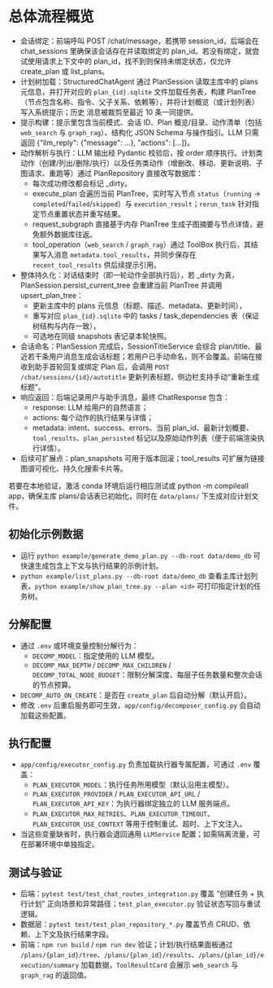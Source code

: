 # 总体流程概览

  - 会话绑定：前端呼叫 POST /chat/message，若携带 session_id，后端会在 chat_sessions 里确保该会话存在并读取绑定的 plan_id。若没有绑定，就尝试使用请求上下文中的 plan_id，找不到则保持未绑定状态，仅允许 create_plan 或 list_plans。
  - 计划树加载：StructuredChatAgent 通过 PlanSession 读取主库中的 plans 元信息，并打开对应的 `plan_{id}.sqlite` 文件加载任务表，构建 PlanTree（节点包含名称、指令、父子关系、依赖等），并将计划概览（或计划列表）写入系统提示；历史
    消息被裁剪至最近 10 条一同提供。
  - 提示构建：提示里包含当前模式、会话 ID、Plan 概览/目录、动作清单（包括 `web_search` 与 `graph_rag`）、结构化 JSON Schema 与操作指引。LLM 只需返回 {"llm_reply": {"message": ...}, "actions": [...]}。
  - 动作解析与执行：LLM 输出经 Pydantic 校验后，按 order 顺序执行。计划类动作（创建/列出/删除/执行）以及任务类动作（增删改、移动、更新说明、子图请求、重跑等）通过 PlanRepository 直接改写数据库：
      - 每次成功修改都会标记 _dirty。
      - execute_plan 会遍历当前 PlanTree，实时写入节点 `status`（`running` → `completed`/`failed`/`skipped`）与 `execution_result`；`rerun_task` 针对指定节点重置状态并重写结果。
      - request_subgraph 直接基于内存 PlanTree 生成子图摘要与节点详情，避免额外数据库往返。
      - tool_operation（`web_search` / `graph_rag`）通过 ToolBox 执行后，其结果写入消息 `metadata.tool_results`，并同步保存在 `recent_tool_results` 供后续提示引用。
  - 整体持久化：对话结束时（即一轮动作全部执行后），若 _dirty 为真，PlanSession.persist_current_tree 会重建当前 PlanTree 并调用 upsert_plan_tree：
      - 更新主库中的 plans 元信息（标题、描述、metadata、更新时间），
      - 重写对应 `plan_{id}.sqlite` 中的 tasks / task_dependencies 表（保证树结构与内存一致），
      - 可选地在同级 snapshots 表记录本轮快照。
  - 会话命名：PlanSession 完成后，SessionTitleService 会综合 plan/title、最近若干条用户消息生成会话标题；若用户已手动命名，则不会覆盖。前端在接收到助手首轮回复或绑定 Plan 后，会调用 `POST /chat/sessions/{id}/autotitle` 更新列表标题，侧边栏支持手动“重新生成标题”。
  - 响应返回：后端记录用户与助手消息，最终 ChatResponse 包含：
      - response: LLM 给用户的自然语言；
      - actions: 每个动作的执行结果与详情；
      - metadata: intent、success、errors、当前 plan_id、最新计划概要、`tool_results`、`plan_persisted` 标记以及原始动作列表（便于前端渲染执行详情）。
  - 后续可扩展点：plan_snapshots 可用于版本回滚；tool_results 可扩展为链接图谱可视化、持久化搜索卡片等。

  若要在本地验证，激活 conda 环境后运行相应测试或 python -m compileall app，确保主库 plans/会话表已初始化，同时在 `data/plans/` 下生成对应计划文件。

## 初始化示例数据

  - 运行 `python example/generate_demo_plan.py --db-root data/demo_db` 可快速生成包含上下文与执行结果的示例计划。
  - `python example/list_plans.py --db-root data/demo_db` 查看主库计划列表，`python example/show_plan_tree.py --plan <id>` 可打印指定计划的任务树。

## 分解配置

  - 通过 `.env` 或环境变量控制分解行为：
      - `DECOMP_MODEL`：指定使用的 LLM 模型。
      - `DECOMP_MAX_DEPTH` / `DECOMP_MAX_CHILDREN` / `DECOMP_TOTAL_NODE_BUDGET`：限制分解深度、每层子任务数量和整次会话的节点预算。
  - `DECOMP_AUTO_ON_CREATE`：是否在 `create_plan` 后自动分解（默认开启）。
  - 修改 `.env` 后重启服务即可生效，`app/config/decomposer_config.py` 会自动加载这些配置。

## 执行配置

- `app/config/executor_config.py` 负责加载执行器专属配置，可通过 `.env` 覆盖：
  - `PLAN_EXECUTOR_MODEL`：执行任务所用模型（默认沿用主模型）。
  - `PLAN_EXECUTOR_PROVIDER` / `PLAN_EXECUTOR_API_URL` / `PLAN_EXECUTOR_API_KEY`：为执行器绑定独立的 LLM 服务端点。
  - `PLAN_EXECUTOR_MAX_RETRIES`、`PLAN_EXECUTOR_TIMEOUT`、`PLAN_EXECUTOR_USE_CONTEXT` 等用于控制重试、超时、上下文注入。
- 当这些变量缺省时，执行器会退回通用 `LLMService` 配置；如需隔离流量，可在部署环境中单独指定。

## 测试与验证

- 后端：`pytest test/test_chat_routes_integration.py` 覆盖 “创建任务 + 执行计划” 正向场景和异常路径；`test_plan_executor.py` 验证状态写回与重试逻辑。
- 数据层：`pytest test/test_plan_repository_*.py` 覆盖节点 CRUD、依赖、上下文及执行结果字段。
- 前端：`npm run build` / `npm run dev` 验证；计划/执行结果面板通过 `/plans/{plan_id}/tree`、`/plans/{plan_id}/results`、`/plans/{plan_id}/execution/summary` 加载数据，`ToolResultCard` 会展示 `web_search` 与 `graph_rag` 的返回值。
  